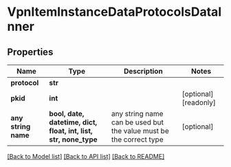# VpnItemInstanceDataProtocolsDataInner


## Properties
Name | Type | Description | Notes
------------ | ------------- | ------------- | -------------
**protocol** | **str** |  | 
**pkid** | **int** |  | [optional] [readonly] 
**any string name** | **bool, date, datetime, dict, float, int, list, str, none_type** | any string name can be used but the value must be the correct type | [optional]

[[Back to Model list]](../README.md#documentation-for-models) [[Back to API list]](../README.md#documentation-for-api-endpoints) [[Back to README]](../README.md)


